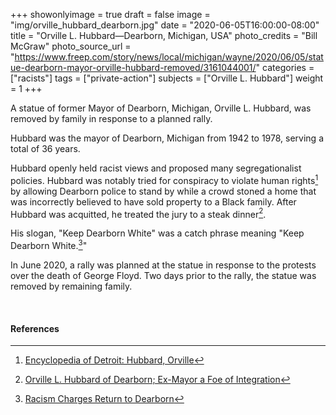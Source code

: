 +++
showonlyimage = true
draft = false
image = "img/orville_hubbard_dearborn.jpg"
date = "2020-06-05T16:00:00-08:00"
title = "Orville L. Hubbard—Dearborn, Michigan, USA"
photo_credits = "Bill McGraw"
photo_source_url = "https://www.freep.com/story/news/local/michigan/wayne/2020/06/05/statue-dearborn-mayor-orville-hubbard-removed/3161044001/"
categories = ["racists"]
tags = ["private-action"]
subjects = ["Orville L. Hubbard"]
weight = 1
+++

A statue of former Mayor of Dearborn, Michigan, Orville L. Hubbard, was removed by family in response to a planned rally.

<!--more-->

Hubbard was the mayor of Dearborn, Michigan from 1942 to 1978, serving a total of 36 years. 

Hubbard openly held racist views and proposed many segregationalist policies. Hubbard was notably tried for conspiracy to violate human rights[^2] by allowing Dearborn police to stand by while a crowd stoned a home that was incorrectly believed to have sold property to a Black family. After Hubbard was acquitted, he treated the jury to a steak dinner[^3]. 

His slogan, "Keep Dearborn White" was a catch phrase meaning "Keep Dearborn White.[^4]"

In June 2020, a rally was planned at the statue in response to the protests over the death of George Floyd. Two days prior to the rally, the statue was removed by remaining family.

<br>

#### References

[^1]: [Statue of former Dearborn Mayor Orville Hubbard taken down
](https://www.freep.com/story/news/local/michigan/wayne/2020/06/05/statue-dearborn-mayor-orville-hubbard-removed/3161044001)

[^2]: [Encyclopedia of Detroit: Hubbard, Orville](https://detroithistorical.org/learn/encyclopedia-of-detroit/hubbard-orville)

[^3]: [Orville L. Hubbard of Dearborn; Ex-Mayor a Foe of Integration](https://www.nytimes.com/1982/12/17/obituaries/orville-l-hubbard-of-dearborn-ex-mayor-a-foe-of-integration.html)

[^4]: [Racism Charges Return to Dearborn](https://www.nytimes.com/1997/01/05/us/racism-charges-return-to-dearborn.html)
